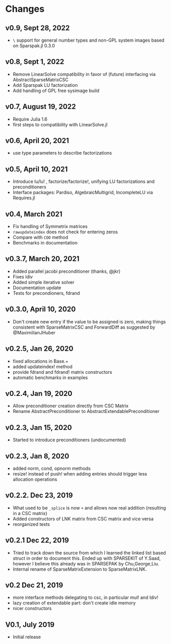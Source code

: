 # Changes
## v0.9, Sept 28, 2022
- `\` support for general number types and non-GPL system images based on Sparspak.jl 0.3.0
## v0.8, Sept 1, 2022
- Remove LinearSolve compatibility in favor of (future) interfacing via AbstractSparseMatrixCSC
- Add Sparspak LU factorization
- Add handling of GPL free sysimage build
## v0.7, August 19, 2022
- Require Julia 1.6
- first steps to compatibility with LinearSolve.jl
## v0.6, April 20, 2021
- use type parameters to describe factorizations
## v0.5, April 10, 2021
- Introduce lu/lu! , factorize/factorize!, unifying LU factorizations and preconditioners
- Interface packages: Pardiso, AlgebraicMultigrid, IncompleteLU via Requires.jl
## v0.4, March 2021
- Fix handling of Symmetrix matrices
- `rawupdateindex` does not check for entering zeros
- Compare with `COO` method
- Benchmarks in documentation
## v0.3.7, March 20, 2021
- Added parallel jacobi preconditioner (thanks, @jkr)
- Fixes ldiv
- Added simple iterative solver
- Documentation update
- Tests for precondioners, fdrand

## v0.3.0, April 10, 2020
- Don't create new entry if the value to be assigned is zero, making things consistent with SparseMatrixCSC and ForwardDiff 
  as suggested by @MaximilianJHuber

## v0.2.5, Jan 26, 2020
- fixed allocations in  Base.+
- added updateindex! method 
- provide fdrand and fdrand! matrix constructors
- automatic benchmarks in examples

## v0.2.4, Jan 19, 2020
- Allow preconditioner creation directly from CSC Matrix
- Rename AbstractPreconditioner to AbstractExtendablePreconditioner

## v0.2.3, Jan 15, 2020
- Started to introduce preconditioners (undocumented)

## v0.2.3, Jan 8, 2020
- added norm, cond, opnorm methods
- resize! instead of push! when adding entries should trigger less allocation operations

## v0.2.2. Dec 23, 2019
- What used to be `_splice`  is now `+` and allows now real addition (resulting in a CSC matrix)
- Added constructors of LNK matrix from CSC matrix and vice versa
- reorganized tests

## v0.2.1 Dec 22, 2019
- Tried to track down the source from which I learned the linked list based struct in order
  to document this. Ended up with SPARSEKIT of Y.Saad, however I believe this 
  already was in SPARSEPAK by Chu,George,Liu.
- Internal rename of SparseMatrixExtension to SparseMatrixLNK. 

## v0.2 Dec 21, 2019
- more interface methods delegating to csc, in particular mul! and ldiv!
- lazy creation of extendable part: don't create idle memory
- nicer constructors
  
## V0.1, July 2019
- Initial release

